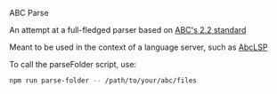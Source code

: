 ABC Parse

An attempt at a full-fledged parser based on [ABC's 2.2 standard](https://abcnotation.com/wiki/abc:standard:v2.2)

Meant to be used in the context of a language server, such as [AbcLSP](https://github.com/AntoineBalaine/AbcLsp)

To call the parseFolder script, use:
```sh
npm run parse-folder -- /path/to/your/abc/files
```
